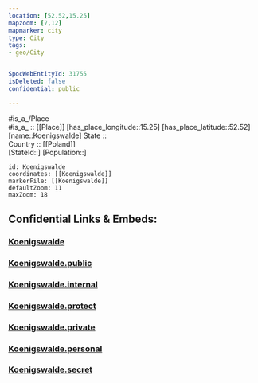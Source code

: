 ```yaml
---
location: [52.52,15.25] 
mapzoom: [7,12] 
mapmarker: city 
type: City
tags:
- geo/City


SpocWebEntityId: 31755
isDeleted: false
confidential: public

---
```

#is_a_/Place  
#is_a_ :: [[Place]] 
[has_place_longitude::15.25] 
[has_place_latitude::52.52] 
[name::Koenigswalde] 
State ::  
Country :: [[Poland]]  
[StateId::] 
[Population::] 



```leaflet
id: Koenigswalde
coordinates: [[Koenigswalde]] 
markerFile: [[Koenigswalde]] 
defaultZoom: 11 
maxZoom: 18
```


## Confidential Links & Embeds: 

### [Koenigswalde](/_Standards/Earth/Continent/Europe/Europe~East/Poland/Provinces~Poland/Lubusz/City/Koenigswalde.md) 

### [Koenigswalde.public](/_public/Earth/Continent/Europe/Europe~East/Poland/Provinces~Poland/Lubusz/City/Koenigswalde.public.md) 

### [Koenigswalde.internal](/_internal/Earth/Continent/Europe/Europe~East/Poland/Provinces~Poland/Lubusz/City/Koenigswalde.internal.md) 

### [Koenigswalde.protect](/_protect/Earth/Continent/Europe/Europe~East/Poland/Provinces~Poland/Lubusz/City/Koenigswalde.protect.md) 

### [Koenigswalde.private](/_private/Earth/Continent/Europe/Europe~East/Poland/Provinces~Poland/Lubusz/City/Koenigswalde.private.md) 

### [Koenigswalde.personal](/_personal/Earth/Continent/Europe/Europe~East/Poland/Provinces~Poland/Lubusz/City/Koenigswalde.personal.md) 

### [Koenigswalde.secret](/_secret/Earth/Continent/Europe/Europe~East/Poland/Provinces~Poland/Lubusz/City/Koenigswalde.secret.md)

